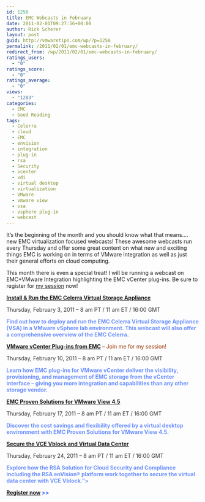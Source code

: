 ```yaml
---
id: 1258
title: EMC Webcasts in February
date: 2011-02-01T09:27:56+00:00
author: Rick Scherer
layout: post
guid: http://vmwaretips.com/wp/?p=1258
permalink: /2011/02/01/emc-webcasts-in-february/
redirect_from: /wp/2011/02/01/emc-webcasts-in-february/
ratings_users:
  - "0"
ratings_score:
  - "0"
ratings_average:
  - "0"
views:
  - "1203"
categories:
  - EMC
  - Good Reading
tags:
  - Celerra
  - cloud
  - EMC
  - envision
  - integration
  - plug-in
  - rsa
  - Security
  - vcenter
  - vdi
  - virtual desktop
  - virtualization
  - VMware
  - vmware view
  - vsa
  - vsphere plug-in
  - webcast
---
```

It&#8217;s the beginning of the month and you should know what that means&#8230;. new EMC virtualization focused webcasts! These awesome webcasts run every Thursday and offer some great content on what new and exciting things EMC is working on in terms of VMware integration as well as just their general efforts on cloud computing.

This month there is even a special treat! I will be running a webcast on EMC+VMware Integration highlighting the EMC vCenter plug-ins. Be sure to register for <a href="http://info.emc.com/mk/get/DBM10170-16345_raf_lp?reg_src=WEB_Blog_VMwareTips" target="_blank">my session</a> now!

<span style="color: #3366ff;"><strong><a href="http://info.emc.com/mk/get/DBM10170-16343_raf_lp?reg_src=WEB_Blog_VMwareTips" target="_blank">Install & Run the EMC Celerra Virtual Storage Appliance</a></strong></span>
  
 <span style="color: #333333;">Thursday, February 3, 2011 &#8211; 8 am PT / 11 am ET / 16:00 GMT</span>
  
<span style="color: #6c90ff;"><strong> Find out how to deploy and run the EMC Celerra Virtual Storage Appliance (VSA) in a VMware vSphere lab environment. This webcast will also offer a comprehensive overview of the EMC Celerra.</strong></span>

<span style="color: #3366ff;"><strong><a href="http://info.emc.com/mk/get/DBM10170-16345_raf_lp?reg_src=WEB_Blog_VMwareTips" target="_blank">VMware vCenter Plug-ins from EMC</a> </strong><span style="color: #993300;">&#8211; Join me for my session!</span></span>
  
 <span style="color: #333333;">Thursday, February 10, 2011 &#8211; 8 am PT / 11 am ET / 16:00 GMT</span>
  
<span style="color: #6c90ff;"><strong> Learn how EMC plug-ins for VMware vCenter deliver the visibility, provisioning, and management of EMC storage from the vCenter interface &#8211; giving you more integration and capabilities than any other storage vendor.</strong></span>

<span style="color: #3366ff;"><strong><a href="http://info.emc.com/mk/get/DBM10170-16343_raf_lp?reg_src=WEB_Blog_VMwareTips" target="_blank">EMC Proven Solutions for VMware View 4.5</a></strong></span>
  
 <span style="color: #333333;">Thursday, February 17, 2011 &#8211; 8 am PT / 11 am ET / 16:00 GMT</span>
  
<span style="color: #6c90ff;"><strong> Discover the cost savings and flexibility offered by a virtual desktop environment with EMC Proven Solutions for VMware View 4.5.</strong></span>

<span style="color: #3366ff;"><strong><a href="http://info.emc.com/mk/get/DBM10170-16343_raf_lp?reg_src=WEB_Blog_VMwareTips" target="_blank">Secure the VCE Vblock and Virtual Data Center</a></strong></span>
  
 <span style="color: #333333;">Thursday, February 24, 2011 &#8211; 8 am PT / 11 am ET / 16:00 GMT</span>
  
<span style="color: #6c90ff;"><strong> Explore how the RSA Solution for Cloud Security and Compliance including the RSA enVision® platform work together to secure the virtual data center with VCE Vblock.&#8221;></strong></span>

<span style="color: #3366ff;"><strong><a href="http://info.emc.com/mk/get/DBM10170-16343_raf_lp?reg_src=WEB_Blog_VMwareTips" target="_blank">Register now</a> >></strong></span>